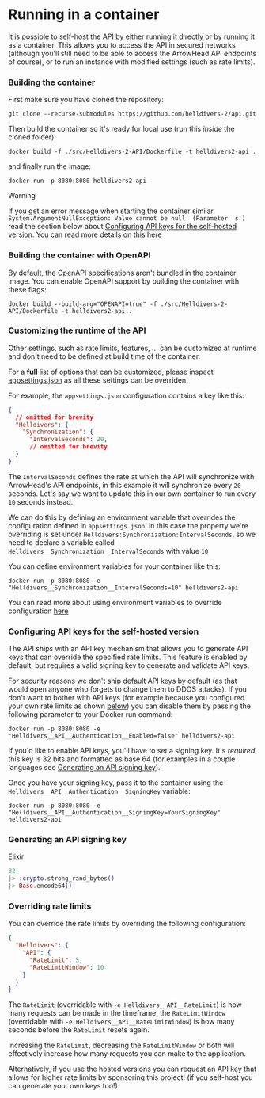 # Running in a container

It is possible to self-host the API by either running it directly or by running it as a container.
This allows you to access the API in secured networks (although you'll still need to
be able to access the ArrowHead API endpoints of course), or to run an instance
with modified settings (such as rate limits).

### Building the container
First make sure you have cloned the repository:
```shell
git clone --recurse-submodules https://github.com/helldivers-2/api.git
```

Then build the container so it's ready for local use (run this *inside* the cloned folder):
```shell
docker build -f ./src/Helldivers-2-API/Dockerfile -t helldivers2-api .
```

and finally run the image:
```shell
docker run -p 8080:8080 helldivers2-api
```

> [!WARNING]
> If you get an error message when starting the container similar `System.ArgumentNullException: Value cannot be null. (Parameter 's')`
> read the section below about [Configuring API keys for the self-hosted version](#configuring-api-keys-for-the-self-hosted-version).
> You can read more details on this [here](https://github.com/helldivers-2/api/issues/90)

### Building the container with OpenAPI
By default, the OpenAPI specifications aren't bundled in the container image.
You can enable OpenAPI support by building the container with these flags:
```shell
docker build --build-arg="OPENAPI=true" -f ./src/Helldivers-2-API/Dockerfile -t helldivers2-api .
```

### Customizing the runtime of the API
Other settings, such as rate limits, features, ... can be customized at runtime
and don't need to be defined at build time of the container.

For a **full** list of options that can be customized, please inspect
[appsettings.json](https://github.com/helldivers-2/api/blob/master/src/Helldivers-2-API/appsettings.json) as all these settings can be overriden.

For example, the `appsettings.json` configuration contains a key like this:
```json
{
  // omitted for brevity
  "Helldivers": {
    "Synchronization": {
      "IntervalSeconds": 20,
      // omitted for brevity
  }
}
```
The `IntervalSeconds` defines the rate at which the API will synchronize with ArrowHead's
API endpoints, in this example it will synchronize every `20` seconds.
Let's say we want to update this in our own container to run every `10` seconds instead.

We can do this by defining an environment variable that overrides the configuration defined
in `appsettings.json`.
in this case the property we're overriding is set under
`Helldivers:Synchronization:IntervalSeconds`, so we need to declare a variable called
`Helldivers__Synchronization__IntervalSeconds` with value `10`

You can define environment variables for your container like this:
```shell
docker run -p 8080:8080 -e "Helldivers__Synchronization__IntervalSeconds=10" helldivers2-api
```

You can read more about using environment variables to override configuration [here](https://learn.microsoft.com/en-us/aspnet/core/fundamentals/configuration/?view=aspnetcore-8.0#naming-of-environment-variables)

### Configuring API keys for the self-hosted version
The API ships with an API key mechanism that allows you to generate API keys that can override the specified rate limits.
This feature is enabled by default, but requires a valid signing key to generate and validate API keys.

For security reasons we don't ship default API keys by default (as that would open anyone who forgets to change them to DDOS attacks).
If you don't want to bother with API keys (for example because you configured your own rate limits as shown [below](#overriding-rate-limits))
you can disable them by passing the following parameter to your Docker run command:
```shell
docker run -p 8080:8080 -e "Helldivers__API__Authentication__Enabled=false" helldivers2-api
```
If you'd like to enable API keys, you'll have to set a signing key. It's *required* this key is 32 bits and formatted as
base 64 (for examples in a couple languages see [Generating an API signing key](#generating-an-api-signing-key)).

Once you have your signing key, pass it to the container using the `Helldivers__API__Authentication__SigningKey` variable:
```shell
docker run -p 8080:8080 -e "Helldivers__API__Authentication__SigningKey=YourSigningKey" helldivers2-api
```

### Generating an API signing key
Elixir
```elixir
32
|> :crypto.strong_rand_bytes()
|> Base.encode64()
```

### Overriding rate limits
You can override the rate limits by overriding the following configuration:
```json
{
  "Helldivers": {
    "API": {
      "RateLimit": 5,
      "RateLimitWindow": 10
    }
  }
}
```

The `RateLimit` (overridable with `-e Helldivers__API__RateLimit`) is how many requests can be made in the timeframe,
the `RateLimitWindow` (overridable with `-e Helldivers__API__RateLimitWindow`) is how many seconds before the `RateLimit`
resets again.

Increasing the `RateLimit`, decreasing the `RateLimitWindow` or both will effectively increase how many requests you can
make to the application.

Alternatively, if you use the hosted versions you can request an API key that allows for higher rate limits
by sponsoring this project! (if you self-host you can generate your own keys too!).
